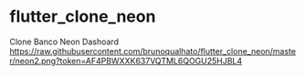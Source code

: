 # flutter_clone_neon
Clone Banco Neon Dashoard
https://raw.githubusercontent.com/brunoqualhato/flutter_clone_neon/master/neon2.png?token=AF4PBWXXK637VQTML6QOGU25HJBL4
